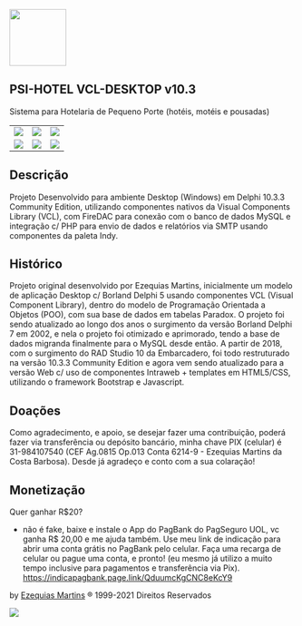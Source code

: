 <img src="psi-software.png" width="100"><br>
## PSI-HOTEL VCL-DESKTOP v10.3
Sistema para Hotelaria de Pequeno Porte (hotéis, motéis e pousadas)<br>
<table>
  <tbody>
    <tr>
      <td><img src="Imagens/t1.png" class="responsive"></td>
      <td><img src="Imagens/t3.png" class="responsive"></td>
      <td><img src="Imagens/t5.png" class="responsive"></td>
    </tr>
    <tr>
      <td><img src="Imagens/t6.png" class="responsive"></td>
      <td><img src="Imagens/t7.png" class="responsive"></td>
      <td><img src="Imagens/t9.png" class="responsive"></td>
    </tr>
  </tbody>
</table>

## Descrição
Projeto Desenvolvido para ambiente Desktop (Windows) em Delphi 10.3.3 Community Edition, utilizando componentes nativos da Visual Components Library (VCL), com FireDAC para conexão com o banco de dados MySQL e integração c/ PHP para envio de dados e relatórios via SMTP usando componentes da paleta Indy.

## Histórico
Projeto original desenvolvido por Ezequias Martins, inicialmente um modelo de aplicação Desktop c/ Borland Delphi 5 usando componentes VCL (Visual Component Library), dentro do modelo de Programação Orientada a Objetos (POO), com sua base de dados em tabelas Paradox. O projeto foi sendo atualizado ao longo dos anos o surgimento da versão Borland Delphi 7 em 2002, e nela o projeto foi otimizado e aprimorado, tendo a base de dados migranda finalmente para o MySQL desde então. A partir de 2018, com o surgimento do RAD Studio 10 da Embarcadero, foi todo restruturado na versão 10.3.3 Community Edition e agora vem sendo atualizado para a versão Web c/ uso de componentes Intraweb + templates em HTML5/CSS, utilizando o framework Bootstrap e Javascript.

## Doações
Como agradecimento, e apoio, se desejar fazer uma contribuição, poderá fazer via transferência ou depósito bancário, minha chave PIX (celular) é 31-984107540 (CEF Ag.0815 Op.013 Conta 6214-9 - Ezequias Martins da Costa Barbosa). Desde já agradeço e conto com a sua colaração!

## Monetização
Quer ganhar R$20? 
- não é fake, baixe e instale o App do PagBank do PagSeguro UOL, vc ganha R$ 20,00  e me ajuda também. Use meu link de indicação para abrir uma conta grátis no PagBank pelo celular. Faça uma recarga de celular ou pague uma conta, e pronto! (eu mesmo já utilizo a muito tempo inclusive para pagamentos e transferência via Pix).
https://indicapagbank.page.link/QduumcKgCNC8eKcY9

by <a href="https://ezequiasmartins.blogspot.com/" target="_blank">Ezequias Martins</a> ® 1999-2021 Direitos Reservados
<p><a href="https://ezequiasmartins.blogspot.com/" target="_blank"><img src="assinatura.jpg"></a></p>

